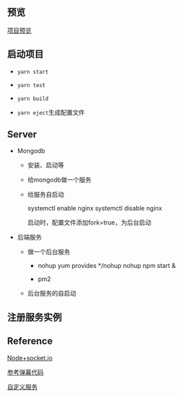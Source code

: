 ## 预览

[项目预览](http://47.103.206.38:8080/)

## 启动项目

 - `yarn start`


 - `yarn test`


 - `yarn build`


 - `yarn eject`生成配置文件


## Server
  
  - Mongodb

    - 安装、启动等
    
    - 给mongodb做一个服务

    - 给服务自启动

        systemctl enable nginx
        systemctl disable nginx

        启动时，配置文件添加fork=true，为后台启动
  
  - 后端服务 

    - 做一个后台服务

        - nohup
            yum provides */nohup
            nohup npm start &

        - pm2
    
    - 后台服务的自启动


## 注册服务实例    

## Reference

[Node+socket.io](https://blog.csdn.net/lizhipeng123321/article/details/79480835)

[参考弹幕代码](https://github.com/beautifulBoys/Bullet-Screen)

[自定义服务](https://www.jianshu.com/p/61582f4beff2)